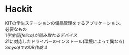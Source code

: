 # Hackit
KITの学生ステーションの備品管理をするアプリケーション。  
必要なもの  
1*学生証(felica)が読み取れるデバイス  
2*1に対応したドライバーのインストール(環境によって異なる)  
3*mysqlでのDB作成
4*

